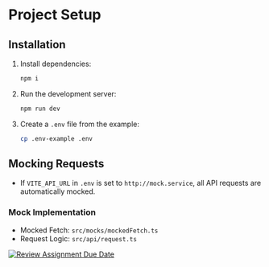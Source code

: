 
# Project Setup

## Installation

1. Install dependencies:
   ```bash
   npm i
   ```

2. Run the development server:
   ```bash
   npm run dev
   ```

3. Create a `.env` file from the example:
   ```bash
   cp .env-example .env
   ```

## Mocking Requests

- If `VITE_API_URL` in `.env` is set to `http://mock.service`, all API requests are automatically mocked.

### Mock Implementation

- Mocked Fetch: `src/mocks/mockedFetch.ts`
- Request Logic: `src/api/request.ts`


[![Review Assignment Due Date](https://classroom.github.com/assets/deadline-readme-button-22041afd0340ce965d47ae6ef1cefeee28c7c493a6346c4f15d667ab976d596c.svg)](https://classroom.github.com/a/NFyysC9E)
